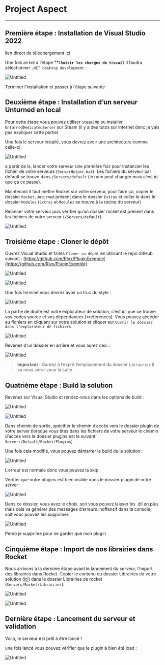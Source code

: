 # Project Aspect

---

## Première étape : Installation de Visual Studio 2022

lien direct de téléchargement [ici](https://visualstudio.microsoft.com/fr/thank-you-downloading-visual-studio/?sku=Community&channel=Release&version=VS2022&source=VSLandingPage&cid=2030&passive=false)

Une fois arrivé à l’étape ****`Choisir les charges de travail`** il faudra sélectionner `.NET desktop development` :

![Untitled](Project%20Aspect%20252252b2b3f44e7bbc277036d151fe30/Untitled.png)

Terminer l’installation et passer à l’étape suivante

## Deuxième étape : Installation d’un serveur Unturned en local

Pour cette étape vous pouvez utiliser `SteamCMD` ou installer `UnturnedDedicatedServer` sur Steam (il y a des tutos sur internet donc je vais pas expliquer cette partie)

Une fois le serveur installé, vous devrez avoir une architecture comme celle-ci :

![Untitled](Project%20Aspect%20252252b2b3f44e7bbc277036d151fe30/Untitled%201.png)

a partir de la, lancer votre serveur une première fois pour instancier les fichier de votre serveurs (`ServerHelper.bat`). Les fichiers du serveur par default se trouve dans `/Servers/default` (le nom peut changer mais c’est ici que ça ce passe). 

Maintenant il faut mettre Rocket sur votre serveur, pour faire ça, copier le dossier `Rocket.Unturned` présent dans le dossier `Extras` et coller le dans le dossier `Modules` (`Extras` et `Modules` se trouve à la racine du serveur)

Relancer votre serveur puis vérifier qu’un dossier rocket est présent dans les fichiers de votre serveur (`/Servers/default`):

![Untitled](Project%20Aspect%20252252b2b3f44e7bbc277036d151fe30/Untitled%202.png)

## Troisième étape : Cloner le dépôt

Ouvrez Visual Studio et faites `Cloner un dépôt` en utilisant le repo GitHub suivant : [https://github.com/Rlvx/PluginExemple](https://github.com/Rlvx/PluginExemple)

![Untitled](Project%20Aspect%20252252b2b3f44e7bbc277036d151fe30/Untitled%203.png)

![Untitled](Project%20Aspect%20252252b2b3f44e7bbc277036d151fe30/Untitled%204.png)

Une fois terminé vous devrez avoir un truc du style : 

![Untitled](Project%20Aspect%20252252b2b3f44e7bbc277036d151fe30/Untitled%205.png)

La partie de droite est votre explorateur de solution, c’est ici que ce trouve vos codes source et vos dépendances (=références). Vous pouvez accéder au fichiers en cliquant sur votre solution et cliquer sur `Ouvrir le dossier dans l'explorateur de fichiers`

![Untitled](Project%20Aspect%20252252b2b3f44e7bbc277036d151fe30/Untitled%206.png)

Revenez d’un dossier en arrière et vous aurez ceci :

![Untitled](Project%20Aspect%20252252b2b3f44e7bbc277036d151fe30/Untitled%207.png)

> **Important** : Gardez à l’esprit l’emplacement du dossier `Librairies` il va nous servir pour la suite.
> 

## Quatrième étape : Build la solution

Revenez sur Visual Studio et rendez-vous dans les options de build :

![Untitled](Project%20Aspect%20252252b2b3f44e7bbc277036d151fe30/Untitled%208.png)

![Untitled](Project%20Aspect%20252252b2b3f44e7bbc277036d151fe30/Untitled%209.png)

Dans chemin de sortie, spécifier le chemin d’accès vers le dossier plugin de votre server (lorsque vous êtes dans les fichiers de votre serveur le chemin d’accès vers le dossier plugins est le suivant `Servers/Default/Rocket/Plugins`)

Une fois cela modifié, vous pouvez démarrer le build de la solution :

![Untitled](Project%20Aspect%20252252b2b3f44e7bbc277036d151fe30/Untitled%2010.png)

L’erreur est normale donc vous pouvez la skip.

Vérifier que votre plugins est bien visible dans le dossier plugin de votre server :

![Untitled](Project%20Aspect%20252252b2b3f44e7bbc277036d151fe30/Untitled%2011.png)

Dans ce dossier, vous avez le choix, soit vous pouvez laisser les .dll en plus mais cela va générer des messages d’erreurs inoffensif dans la console, soit vous pouvez les supprimer.

![Untitled](Project%20Aspect%20252252b2b3f44e7bbc277036d151fe30/Untitled%2012.png)

Perso je supprime pour ne garder que mon plugin

## Cinquième étape : Import de nos librairies dans Rocket

Nous arrivons à la dernière étape avant le lancement du serveur, l’import des librairies dans Rocket. Copier le contenu du dossier Librairies de votre solution ([ici](https://www.notion.so/Project-Aspect-28700373ee574643a7a8fd1f22f75330)) dans le dossier Librairies de rocket (`Servers/Rocket/Librairies`):

![Untitled](Project%20Aspect%20252252b2b3f44e7bbc277036d151fe30/Untitled%2013.png)

![Untitled](Project%20Aspect%20252252b2b3f44e7bbc277036d151fe30/Untitled%2014.png)

## Dernière étape : Lancement du serveur et validation

Voila, le serveur est prêt à être lancé ! 

une fois lancé vous pouvez vérifier que le plugin à bien été load :

![Untitled](Project%20Aspect%20252252b2b3f44e7bbc277036d151fe30/Untitled%2015.png)